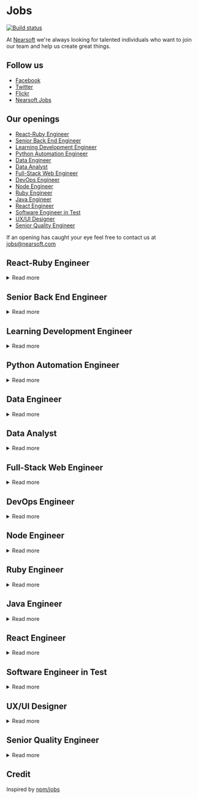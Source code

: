 # Jobs

[![Build status](https://img.shields.io/travis/Nearsoft/jobs.svg)](https://travis-ci.org/Nearsoft/jobs)

At [Nearsoft](https://nearsoft.com) we're always looking for talented individuals who want to join our team and help us create great things.

## Follow us

* [Facebook](https://www.facebook.com/NearsoftInc)
* [Twitter](https://twitter.com/nearsoft)
* [Flickr](https://www.flickr.com/photos/nearsoft)
* [Nearsoft Jobs](http://nearsoftjobs.com)

## Our openings

<!-- yaspeller ignore:start -->

* [React-Ruby Engineer](#react-ruby-engineer)
* [Senior Back End Engineer](#senior-back-end-engineer)
* [Learning Development Engineer](#learning-development-engineer)
* [Python Automation Engineer](#python-automation-engineer)
* [Data Engineer](#data-engineer)
* [Data Analyst](#data-analyst)
* [Full-Stack Web Engineer](#full-stack-web-engineer)
* [DevOps Engineer](#devops-engineer)
* [Node Engineer](#node-engineer)
* [Ruby Engineer](#ruby-engineer)
* [Java Engineer](#java-engineer)
* [React Engineer](#react-engineer)
* [Software Engineer in Test](#software-engineer-in-test)
* [UX/UI Designer](#uxui-designer)
* [Senior Quality Engineer](#Senior-Quality-Engineer)


<!-- yaspeller ignore:end -->

If an opening has caught your eye feel free to contact us at jobs@nearsoft.com


## React-Ruby Engineer

<details><summary>Read more</summary>
  
As a mid-level fullstack engineer we expect you to be able to code solutions of moderate complexity on your own. In addition when the more complex projects arise we expect you to collaborate with more senior engineers to learn how to approach more complex problems. We believe strongly in a growth mindset; we're here to learn and we're looking for other folks who have an appetite to grow their skills on the job.

### Background and Experience

* We welcome applicants from a variety of backgrounds and experiences. Below gives you a sense of how we're thinking about what you'll need to be successful in the role. 
* 2-3 years of experience, comfortable working independently
* Comfortable with React.js, familiarity with Rails a plus
* Experience building single page applications and calling APIs from JS
* Knowledge of CSS/Sass, MySQL, Redis, and/or ElasticSearch all a plus
* Familiarity with Linux command line, automated build systems would be nice
* Excited to work with continuous integration and frequent, daily releases
* Like to think about how to break problems down into smaller iterable steps

### Bonus Points

* Socially Conscious. Agile. Intelligent. Creative. Problem-solver. Startup lover. You like making things happen.
* We care about experience, not degrees. We're looking for people that have a passion for programming and social impact.
* You have contributed to an open source software project. Show us your github account, we'd love to see what you're enjoy working on.
* You're familiar with our product and have some ideas on things you'd want to add or change!

</details>


## Senior Back End Engineer

<details><summary>Read more</summary>

### About the right team Member

As a Platform Engineer, you will help accelerate our Engineering team as we deploy frequently to production for 100+ services. You will help create systems, tools, and practices so that we can scale with increasing confidence.

### Requirements

* Professional experience designing, building, and operating distributed systems at large-scale in an AWS environment
* Use existing commercial and open-source tools to create a robust, reliable, and performant platform
* Determine when these tools are insufficient and decide when it's time to write our own (and then write them). Our go-to languages are Python and Java
* Excited by big, complicated problems and try to solve them with creative, elegant, and simple solutions
* Communicate problems and their solutions to other engineers as well as a less technical audience
* Look at a process and you instinctively want to automate it
* You value simplicity and strive to eliminate unnecessary complexity
* At least 5 years of professional programming experience
* You treat infrastructure as code.  Prior experience with Terraform is a plus
* Passionate about your craft and want to be surrounded by like-minded individuals

</details>


## Learning Development Engineer

<details><summary>Read more</summary>

### Responsibilities

* Research, write, update and create scalable resources, articles and guides related to online teaching and learning
* Analyze data related to pedagogical Learning & Development needs and support services
* Create training programs for face to face and online Teaching and Learning workshops
* Support impact evaluation and measurement processes for Learning & Development
* Build up development teams from the Academy. Work with a client for a couple of months, and then leave a functional team
* You'll support us on the development of our junior developers to make progress each week and help them excel in their role and be on the way to become senior developers

### Skills

* 5+ years experience building software using multiple tech stacks
* A passion for education or mentoring
* Proven research skills, excellent analytical skills
* Superior writing skills
* Ability to work independently and deliver results with clear deadlines
* Quick to learn new technologies, methods and work styles
* Shows interest in learning more about teaching and learning online
* Background in online learning is an advantage

</details>


## Python Automation Engineer

<details><summary>Read more</summary>

* 3-5 years experience in Software Quality with strong demonstrable automation skills in Selenium, Python, PHP or a scripting language used for test regression
* Ability to not only automation, but manually test and apply manual tests to regression scripts quickly and seamlessly to sprint tasks
* Junior/Mid-level Agile experience working with onsite and offsite teams within an Agile development life-cycle
* Experience leading a small, agile quality team across multiple teams and sprints
* Believe in working with other SCRUM teams and context switching when the team and business needs call for the help

</details>


## Data Engineer

<details><summary>Read more</summary>

We looking for a Data Engineer experienced in Python, AWS and Data Integration technologies.
The CTI Data Engineering team is responsible for designing and developing the Enterprise Data Platform including a Serverless Data Lake and Data Warehouse, core application pipelines, reporting solutions, machine learning and predictive analytics. If you are a critical thinker with a solid track record of developing data solutions and solving complex problems, we want you to join our team! You will play a vital role in designing and developing our next generation data pipelines and data platform. Join the team and prototype new internal and external data product ideas and concepts!

### Responsibilities

* Build and maintain multiple data pipelines to ingest new data sources (APIs, Files, Streaming, Databases, Email, etc.) and support products used by both external users and internal teams
* Optimize infrastructure and pipelines by building DataOps tools to evaluate and automatically monitor data quality, auto-scale serverless infrastructure, and develop data driven pipelines
* Work with our data science and product management teams to design, rapidly prototype, and develop new internal and external data product ideas and capabilities
* Work with the data engineering team to migrate and enhance our existing Pentaho-based ETL pipeline to a new Python-based system and develop a serverless cloud data lake to augment our existing Snowflake Data Warehouse
* Conquer complex problems by finding new ways to solve with simple, efficient approaches with focus on reliability, scalability, quality and cost of our platforms
* Build processes supporting data transformation, data structures metadata, and workload management
* Collaborate with the team to perform root cause analysis and audit internal and external data and processes to help answer specific business questions

### Requirements

* 5+ years of professional data engineering experience
* Strong SQL and Python skills including knowledge of Python libraries / frameworks
* Comfortable working directly with data analytics to bridge business requirements with data engineering
* Experience with AWS tools including EMR/Athena, S3, Kinesis, API Gateway, Lambda, Athena, etc.
* Excellent troubleshooting and problem-solving skills
* Experience with workflow management tools (Airflow, Oozie, Azkaban, Luigi, etc.)
* Ability to operate in an agile, entrepreneurial start-up environment, and prioritize
* Excellent communication and teamwork, and a passion to learn
* Experience with Data Integration Technologies (Pentaho, Talend, Informatica, Glue, etc.)
* Experience with Snowflake, Redshift or other MPP databases is a plus
* Familiarity with distributed computing platforms (e.g. Hadoop, Spark, Storm)

</details>


## Data Analyst

<details><summary>Read more</summary>

### Responsibilities

* Translate business problems and requirements into data questions
* Develop testable hypotheses, test and measure results
* Deliver insights to improve business processes and decision-making
* Collaborate closely with cross-functional teams
* Become a subject-matter expert on marketplace dynamics

### Background and Experience

We welcome applicants from a variety of backgrounds and experiences. Below gives you a sense of how we're thinking about what you'll need to be successful in the role.

* 2-4 years experience in a data analytics role or equivalent Strong experience with SQL (MySQL, PostgreSQL, etc.)
* Strong communication skills, both written and verbal; comfortable presenting findings and recommendations to decision-makers
* Excited about working with large data sets
* Python proficiency a plus; eventual proficiency is expected in the role
* Familiarity with Looker, Tableau, or similar tool is a plus

</details>


## Full-Stack Web Engineer

<details><summary>Read more</summary>

### Job Duties

* Works on multiple applications
* Provides informal mentoring to less experienced colleagues
* Develops innovative and creative output based on interpretation and analysis
* Participates and may lead critical projects, customer engagements or business processes
* Provides design and documentation at an application or function capability level
* Participates in establishing and maintaining application standards and processes
* Effectively communicates application and technical direction to the business and within the customer's IT organization
* Advises on issues of systems integration, compatibility, scalability and multiple platforms

### Required Qualifications

* Minimum 3+ years of strong real time experience in developing React.js based applications
* Minimum 5+ years of strong experience in Front End technologies
* Minimum 5+ years HTML5
* Minimum 5+ years CSS3
* Minimum 5+ years Object-Oriented JavaScript (ES5 & ES6)

### Nice to Have

* Experience working with .NET Technologies.
* Experience in developing enterprise level responsive web pages or applications
* Experience in Less.js / Sass CSS preprocessors is a plus
* Experience in unit testing code with Jest / Jasmine / Mocha / Chai.js is desired
* Experience in designing & developing reusable front end frameworks and tools is a plus
* Strong verbal and written communication skills
* Good analytical skills

</details>


## DevOps Engineer

<details><summary>Read more</summary>

### Requirements

* Enterprise public cloud experience such as AWS, Google, MS Azure, etc.
* Experience writing automation scripts such as Python, Bash, Ruby, Powershell etc.
* Experience working with and coding automated configuration and infrastructure deployment management tools such as Puppet, Chef, Salt, Ansible etc.
* Experience implementing systems and application performance monitoring tools (AppDynamics, New Relic, Sensu, Zenoss, Nagios, etc.); Emphasis on developing custom systems and application monitors
* Hands-on experience with operating system administration and tuning including Linux/Unix and/or Microsoft Operating Systems is required
* Hands-on experience implementing centralized log aggregation and search frameworks such as Splunk, ELK, etc.
* Experience with source control management and how they are used in delivery (Git/TFS/CVS) and conforming to Development organization's SDLC standards
* Strong technical and troubleshooting skills to evaluate, recommend and support new technology as it relates to Web-based applications
* Comfort with facilitating collaboration, open communication and reaching across functional borders
* Prior deployment experience working with software development life-cycle and methodology are strongly desired
* Must be a self-starter and motivated to work with people to get the task accomplished, sometimes with minimal supervision
* High level of customer responsiveness, excellent documentation and communication skills and attention to detail

### Preferences

* Minimum 2 years experience configuration and maintaining network and system security: firewalls (including WAF), security logs and audits, proxies, DMZ
* Minimum 2 years experience with networking principles: routing, naming services, port-mapping, protocols, network address translation, DHCP, IP chaining, etc.
* Experience installing, configuring, and tuning application messaging technologies such as ActiveMQ, JMS, RabbitMQ etc.
* Experience with Software Development tracking and collaboration tools (Atlassian Suite etc.)
* Experience with basic database administration: installation, emergency recovery, creating accounts, tuning SQL queries, indexing

</details>


## Node Engineer

<details><summary>Read more</summary>

We are looking for a Software Engineer with experience in delivering Ad tech, Mar tech, and editorial content solutions.
As a Software Engineer on the engineering team, you will be working with the engineering, product, data, and analytics teams to design and build modern performance-based marketing systems natively in the cloud.

### Responsibilities

* Collaborate with product; tech teams to design, document and develop solutions
* Deliver quality software on time and to spec
* Participate in peer review process
* Collaborate optimize our tools and process with collaboration

### Requirements

* Command of NodeJS, PHP, Python and comfort working in other languages
* Working knowledge of docker and or other containerization services
* Solid understanding of SQL fundamentals
* Comfortable writing unit tests
* Excellent written and verbal communication skills with an emphasis on collaboration

### Nice to have

* Symfony Framework
* AWS
* Terraform and or CloudFormation
* React.js

</details>


## Ruby Engineer

<details><summary>Read more</summary>

We are looking for an individual who has a deep knowledge of the Ruby on Rails and JavaScript frameworks, has developed scalable Back End services and an agile approach to problem solving.

### You have

* 2+ Years of Ruby on Rails Development and 2+ years developing software in a commercial environment
* Solid experience in building high-performance, reliable and scalable services
* Experience with Ajax based user interfaces
* Experience with our current technology stack is a bonus: Ruby on Rails, React.js, Git, PostgreSQL
* Shipping/transportation industry experience is a bonus

In addition we want the usual skill set: efficient, organized and follows through on commitments.
You're intelligent, have great analytical skills and pay attention to detail.
In addition, you’re calm under pressure, have a great work ethic and communicate well.

</details>


## Java Engineer

<details><summary>Read more</summary>

### Required

* Java Core
* JavaEE
* Spring and Spring Boot
* Microservices
* T-SQL and Stored Procedures
* RabbitMQ
* Web Services REST
* JSP
* JavaScript

### Nice to have

* Thrift
* Kafka
* AWS
* Spring Cloud
* Docker
* TypeScript / AngularJS

</details>


## React Engineer

<details><summary>Read more</summary>

### Required Skills

* 5+ years of Software development experience
* 2+ years of React.js development
* Strong experience with modern and vanilla JavaScript techniques including React.js, Redux, and ES6/ES7 features
* Familiarity connecting to Microservices, REST APIs, GraphQL APIs, and other database-driven web applications
* Experience with third-party libraries and APIs
* Modern web security methodologies & familiarity with both relational databases and non-relational databases (NoSQL, Elastic Search, Time Based DB)
* Asynchronous programming including Promises, async/await, and ES7 generators, along with state management using Redux and observables

### Preferred skills & Experience

* Server-side development (Node.js), Docker experience a plus
* Comfort with modern git and GitHub workflows
* Familiar with command line tools with Bash/ZSH (Linux or macOS)

</details>


## Software Engineer in Test

<details><summary>Read more</summary>

The QA Automation Engineer will be a member of QA team that is responsible for creating reusable test software aimed to improve functional test coverage, schedule efficiency and reduce manual test dependency.
The person filling this position will be recognized as a key individual contributor with technical focus on providing QA automation solutions and functional QA support.
Solid software engineering background and previous test automation experience is must.
QA Automation Engineer will work with our Software Quality Assurance & Development teams to design, develop and run system test solutions.

### Key responsibilities

* API, Functional and GUI test automation using open source QA automation framework as Selenium
* Run, maintain and extend automated test coverage using Selenium
* Maintain test suite, specifications, reports etc using test management tools like TestLink, QaTraq, TargetProcess or XStudio
* Define and track quality assurance metrics such as defect densities and open defect counts
* Communicate information effectively cross-functionally
* Provide QA support to internal customers as necessary
* Collaborate with our Engineering teams on best practices, process changes and standards as part of continuous process improvement

### About you

* Minimum 4 years of hands on experience in QA automation for unit, TestNG, functional, Web UI and performance testing for complex client server or high volume web applications
* 2 years coding experience in Java as a developer or test developer. Working knowledge of JSP, Servlets, Spring, MVC and Java enterprise applications
* Minimum 2 years of hands on experience with Selenium
* 2 years of experience in at least one of the API/Unit test automation frameworks. viz. JUnit, TestNG, HttpUnit, HtmlUnit, Mocking frameworks - EasyMock or JMockit
* 2 years of experience in one of the test and Project management tools like - TargetProcess, TestLink, STAF, QaTraq
* Proficient in QA methodologies, and various stages of software quality assurance including black-box/white-box/gray-box, configuration, performance testing, requirements analysis, test planning, reporting/control and root cause analysis
* Test automation development experience, both functional automation and performance automation, using open source tools or Java-based home-grown tools is strongly preferred
* Must have implemented maintainable automation frameworks and test suites using Selenium
* Good understanding of SQL, HTML, CSS, JavaScript, Spring, Hibernate, XML, HTTP, Shell scripting, debugging tools like Firebug, Charles, Internet Explorer Developer tools and code profiling tools like JProfiler
* Experienced in using various bug tracking, source control and build release tools, like JIRA, SVN, Git, Ant, Hudson, Jenkins, TargetProcess, etc.
* Organized and process oriented individual with ability to maintain excellent process/testing/build release documentation and reports
* Previous experience with Hudson/Jenkins is preferred but not required
* Ability to adapt and willingness to learn new technology or techniques

</details>


## UX/UI Designer

<details><summary>Read more</summary>

The UX Team from Nearsoft is growing and we're looking for a hands-on UX/UI Designer that help us build value to our clients' business by being actively involved in product decisions. As part of the UX Team, you'll work closely with designers, developers and stakeholders to produce digital products, conduct user research and design engaging UI solutions.

### What you'll do

* Create low and high fidelity mockups using best design principles for user interfaces in mobile and Web platforms
* Communicate ideas effectively to key stakeholders in the product development process
* Build a strong relationship with your client by being actively involved in product decisions and tackle the needs at hand
* Conduct usability testings, user interviews and analyze findings to translate into design solutions
* Collaborate with development teams and stakeholders in an Agile environment to produce high-quality digital products
* Analyze and create successful strategies to implement design solutions to products in any phase of the development process
* Create mobile and web user-interface designs following best platform guidelines and practices
* Build design systems including patterns, components, and guidelines for software products
* Support current team initiatives like facilitating workshops, mentoring and creating new content for our blog

### About you

* 3+ years of experience designing digital products
* Fluent in English, written and spoken
* Proven ability to collaborate successfully with cross-­functional teams and software products
* Experience designing User Interfaces for web and mobile platforms
* Experience conducting usability testing, user interviews and analyze findings to translate into design solutions
* Advanced use of Sketch and InVision, or other similar tools
* Ability to self-manage and conduct in a proactive manner
* Location: Hermosillo, Sonora

### How to apply

To apply your portfolio should include the following:

* Top 3 best UX/UI projects for Web and mobile platforms
* Include a short description of the project and your direct contributions
* Make sure to include a minimum of 8 main screens per project in high resolution. File type: `.jpg`, `.png` or InVision prototypes
* Send your CV and portfolio to: aquijada@nearsoft.com

</details>


## Senior Quality Engineer

<details><summary>Read more</summary>

As a Senior Quality Engineer, you will be responsible for the development of automated tests and the associated automation framework used to qualify the products. You will help set and drive our verification strategy and roadmap. In addition, you will partner extensively with our manual QA team to ensure that all testing is aligned with the broader site framework strategy. Close collaboration with our product and engineering management teams, development squads, and other QA teams will also be essential to ensure we produce the highest quality products that meet and exceed our customers expectations. In addition to focusing on test automation you will help lead and drive our transition to a Continuous Integration test process. Helping to set this expectation and drive this change is crucial to our success.

### Key responsibilities

* Help design, enhance, and maintain a test framework according to relevant needs
* Gather test requirements
* Develop Test Design Specifications and test strategies
* Develop, implement and guide the team to run automation test plans
* Provide test, development, and defect metrics
* Prepare test summaries
* Set up test environments
* Seek out expertise, knowledge, and resources to develop solutions to problems
* Participate in technical communications within the team and with other groups associated with specified projects
* Provide input to improvements of processes and procedures
* Participate in review of Quality Engineering documentation and test scripts
* Work on additional tasks and responsibilities as assigned that will contribute towards squad, organization, and company goals
* Communicate progress and escalate issues to management in a timely manner
* Provide technical leadership, mentoring and development for more junior engineers
* Individuals should be able to operate, drive results and set priorities independently
* Be a proactive contributor and subject matter expert
* Demonstrate favorable results through regular leadership and influencing others

### Skills summary

* 5+ years professional experience in quality engineering or/and software application development
* Proficiency with Test Automation tools such as Cucumber Feature File and Ruby Step
Definition, React Native, Appium, Selenium, XPath, JUnit, Espresso, Jest, Cypress, etc.
* Exposure to Agile Software Development life-cycle, Continuous Integration and Continuous Deployment required
* Experience with code coverage tools is a plus
* Experience with SaaS testing is a plus
* Ability to design, create and implement automated test cases for new requirements in complex systems quickly
* Experience working in cross functional teams
* Self-starter, team player, and self-motivated
* Will to seek continuous improvement in the quality assurance processes to drive better quality and efficiency

</details>


## Credit

Inspired by [npm/jobs](https://github.com/npm/jobs)
